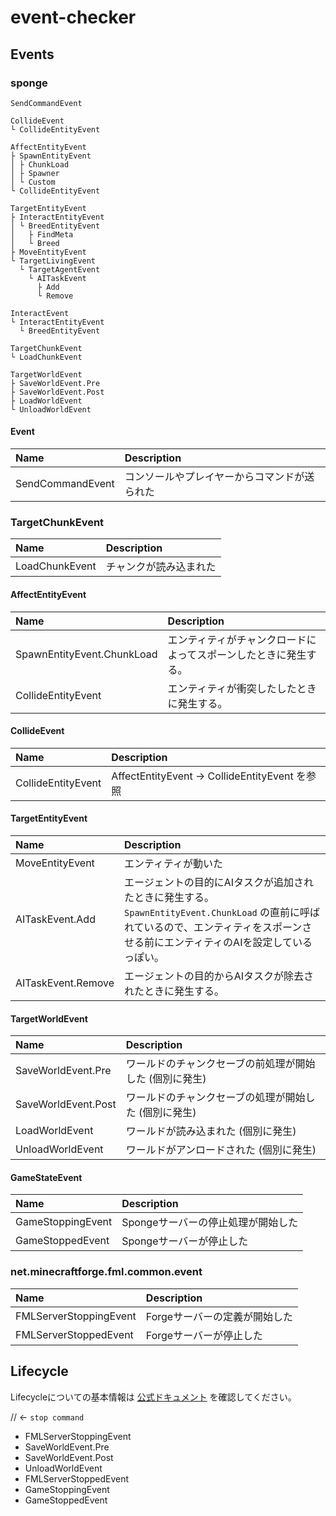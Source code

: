 # event-checker

## Events

### sponge

```
SendCommandEvent

CollideEvent
└ CollideEntityEvent 

AffectEntityEvent
├ SpawnEntityEvent
│ ├ ChunkLoad
│ ├ Spawner
│ └ Custom
└ CollideEntityEvent

TargetEntityEvent
├ InteractEntityEvent
│ └ BreedEntityEvent
│   ├ FindMeta
│   └ Breed
├ MoveEntityEvent
└ TargetLivingEvent
  └ TargetAgentEvent
    └ AITaskEvent
      ├ Add
      └ Remove

InteractEvent
└ InteractEntityEvent
  └ BreedEntityEvent

TargetChunkEvent
└ LoadChunkEvent

TargetWorldEvent
├ SaveWorldEvent.Pre
├ SaveWorldEvent.Post
├ LoadWorldEvent
└ UnloadWorldEvent
```

#### Event

| Name | Description |
| :--- | :---------- |
| SendCommandEvent | コンソールやプレイヤーからコマンドが送られた |

### TargetChunkEvent

| Name | Description |
| :--- | :---------- |
| LoadChunkEvent | チャンクが読み込まれた |

#### AffectEntityEvent

| Name | Description |
| :--- | :---------- |
| SpawnEntityEvent.ChunkLoad | エンティティがチャンクロードによってスポーンしたときに発生する。 |
| CollideEntityEvent | エンティティが衝突したしたときに発生する。 |

#### CollideEvent

| Name | Description |
| :--- | :---------- |
| CollideEntityEvent | AffectEntityEvent -> CollideEntityEvent を参照 |

#### TargetEntityEvent

| Name | Description |
| :--- | :---------- |
| MoveEntityEvent | エンティティが動いた |
| AITaskEvent.Add | エージェントの目的にAIタスクが追加されたときに発生する。`SpawnEntityEvent.ChunkLoad` の直前に呼ばれているので、エンティティをスポーンさせる前にエンティティのAIを設定しているっぽい。 |
| AITaskEvent.Remove | エージェントの目的からAIタスクが除去されたときに発生する。 |

#### TargetWorldEvent

| Name | Description |
| :--- | :---------- |
| SaveWorldEvent.Pre | ワールドのチャンクセーブの前処理が開始した (個別に発生) |
| SaveWorldEvent.Post | ワールドのチャンクセーブの処理が開始した (個別に発生) |
| LoadWorldEvent | ワールドが読み込まれた (個別に発生) |
| UnloadWorldEvent | ワールドがアンロードされた (個別に発生) |

#### GameStateEvent

| Name | Description |
| :--- | :---------- |
| GameStoppingEvent | Spongeサーバーの停止処理が開始した |
| GameStoppedEvent | Spongeサーバーが停止した |

### net.minecraftforge.fml.common.event

| Name | Description |
| :--- | :---------- |
| FMLServerStoppingEvent | Forgeサーバーの定義が開始した |
| FMLServerStoppedEvent | Forgeサーバーが停止した |

## Lifecycle

Lifecycleについての基本情報は [公式ドキュメント](https://docs.spongepowered.org/stable/ja/plugin/lifecycle.html) を確認してください。

// <- `stop command`
- FMLServerStoppingEvent
- SaveWorldEvent.Pre
- SaveWorldEvent.Post
- UnloadWorldEvent
- FMLServerStoppedEvent
- GameStoppingEvent
- GameStoppedEvent